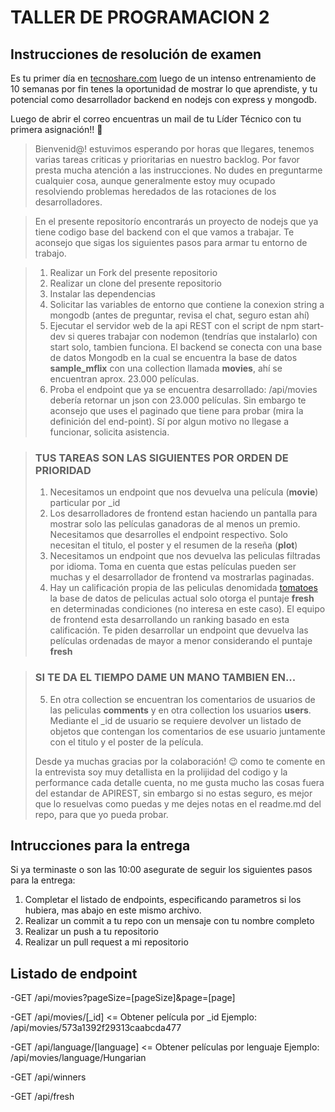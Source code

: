 # TALLER DE PROGRAMACION 2
## Instrucciones de resolución de examen

Es tu primer día en [tecnoshare.com](http://tecnoshare.com) luego de un intenso entrenamiento de 10 semanas por fin tenes la oportunidad de mostrar lo que aprendiste, y tu potencial como desarrollador backend en nodejs con express y mongodb.

Luego de abrir el correo encuentras un mail de tu Líder Técnico con tu primera asignación!! 💪

> Bienvenid@! estuvimos esperando por horas que llegares, tenemos varias tareas criticas y prioritarias en nuestro backlog. Por favor presta mucha atención a las instrucciones. No dudes en preguntarme cualquier cosa, aunque generalmente estoy muy ocupado resolviendo problemas heredados de las rotaciones de los desarrolladores.

> En el presente repositorío encontrarás un proyecto de nodejs que ya tiene codigo base del backend con el que vamos a trabajar. Te aconsejo que sigas los siguientes pasos para armar tu entorno de trabajo. 

> 1. Realizar un Fork del presente repositorio
> 2. Realizar un clone del presente repositorio
> 3. Instalar las dependencias
> 4. Solicitar las variables de entorno que contiene la conexion string a mongodb (antes de preguntar, revisa el chat, seguro estan ahí)
> 5. Ejecutar el servidor web de la api REST con el script de npm start-dev si queres trabajar con nodemon (tendrías que instalarlo) con start solo, tambien funciona. 
> El backend se conecta con una base de datos Mongodb en la cual se encuentra la base de datos **sample_mflix** con una collection llamada **movies**, ahí se encuentran aprox. 23.000 películas.
> 6. Proba el endpoint que ya se encuentra desarrollado: /api/movies debería retornar un json con 23.000 películas. Sin embargo te aconsejo que uses el paginado que tiene para probar (mira la definición del end-point). Sí por algun motivo no llegase a funcionar, solicita asistencia. 

> ### TUS TAREAS SON LAS SIGUIENTES POR ORDEN DE PRIORIDAD
> 1. Necesitamos un endpoint que nos devuelva una película (**movie**) particular por _id
> 2. Los desarrolladores de frontend estan haciendo un pantalla para mostrar solo las películas ganadoras de al menos un premio. Necesitamos que desarrolles el endpoint respectivo. Solo necesitan el titulo, el poster y el resumen de la reseña (**plot**) 
> 3. Necesitamos un endpoint que nos devuelva las peliculas filtradas por idioma. Toma en cuenta que estas películas pueden ser muchas y el desarrollador de frontend va mostrarlas paginadas. 
> 4. Hay un calificación propia de las peliculas denomidada [tomatoes](https://es.wikipedia.org/wiki/Rotten_Tomatoes) la base de datos de peliculas actual solo otorga el puntaje **fresh** en determinadas condiciones (no interesa en este caso). El equipo de frontend esta desarrollando un ranking basado en esta calificación. Te piden desarrollar un endpoint que devuelva las películas ordenadas de mayor a menor considerando el puntaje **fresh** 

> ### SI TE DA EL TIEMPO DAME UN MANO TAMBIEN EN...
> 5. En otra collection se encuentran los comentarios de usuarios de las peliculas **comments** y en otra collection los usuarios **users**. Mediante el _id de usuario se requiere devolver un listado de objetos que contengan los comentarios de ese usuario juntamente con el titulo y el poster de la película. 
>
> Desde ya muchas gracias por la colaboración! 😉 como te comente en la entrevista soy muy detallista en la prolijidad del codigo y la performance cada detalle cuenta, no me gusta mucho las cosas fuera del estandar de APIREST, sin embargo si no estas seguro, es mejor que lo resuelvas como puedas y me dejes notas en el readme.md del repo, para que yo pueda probar.

## Intrucciones para la entrega
Si ya terminaste o son las 10:00 asegurate de seguir los siguientes pasos para la entrega:

1. Completar el listado de endpoints, especificando parametros si los hubiera, mas abajo en este mismo archivo.
2. Realizar un commit a tu repo con un mensaje con tu nombre completo
2. Realizar un push a tu repositorio
3. Realizar un pull request a mi repositorio


## Listado de endpoint
-GET /api/movies?pageSize=[pageSize]&page=[page]

-GET /api/movies/[_id]                              <= Obtener película por _id
    Ejemplo: /api/movies/573a1392f29313caabcda477

-GET /api/language/[language]                       <= Obtener películas por lenguaje
    Ejemplo: /api/movies/language/Hungarian

-GET /api/winners

-GET /api/fresh





